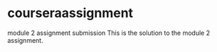 # courseraassignment
module 2 assignment submission
This is the solution to the module 2 assignment.
